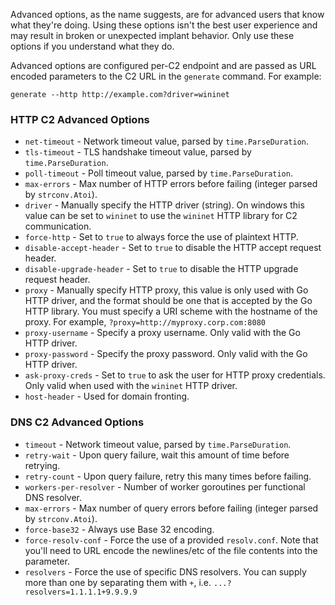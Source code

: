 Advanced options, as the name suggests, are for advanced users that know what they're doing. Using these options isn't the best user experience and may result in broken or unexpected implant behavior. Only use these options if you understand what they do.

Advanced options are configured per-C2 endpoint and are passed as URL encoded parameters to the C2 URL in the `generate` command. For example:

```
generate --http http://example.com?driver=wininet
```

### HTTP C2 Advanced Options

* `net-timeout` - Network timeout value, parsed by `time.ParseDuration`.
* `tls-timeout` - TLS handshake timeout value, parsed by `time.ParseDuration`.
* `poll-timeout` - Poll timeout value, parsed by `time.ParseDuration`.
* `max-errors` - Max number of HTTP errors before failing (integer parsed by `strconv.Atoi`).
* `driver` - Manually specify the HTTP driver (string). On windows this value can be set to `wininet` to use the `wininet` HTTP library for C2 communication.
* `force-http` - Set to `true` to always force the use of plaintext HTTP.
* `disable-accept-header` - Set to `true` to disable the HTTP accept request header.
* `disable-upgrade-header` - Set to `true` to disable the HTTP upgrade request header.
* `proxy` - Manually specify HTTP proxy, this value is only used with Go HTTP driver, and the format should be one that is accepted by the Go HTTP library. You must specify a URI scheme with the hostname of the proxy. For example, `?proxy=http://myproxy.corp.com:8080`
* `proxy-username` - Specify a proxy username. Only valid with the Go HTTP driver.
* `proxy-password` - Specify the proxy password. Only valid with the Go HTTP driver.
* `ask-proxy-creds` - Set to `true` to ask the user for HTTP proxy credentials. Only valid when used with the `wininet` HTTP driver.
* `host-header` - Used for domain fronting.

### DNS C2 Advanced Options

* `timeout` - Network timeout value, parsed by `time.ParseDuration`.
* `retry-wait` - Upon query failure, wait this amount of time before retrying.
* `retry-count` - Upon query failure, retry this many times before failing.
* `workers-per-resolver` - Number of worker goroutines per functional DNS resolver.
* `max-errors` - Max number of query errors before failing (integer parsed by `strconv.Atoi`).
* `force-base32` - Always use Base 32 encoding.
* `force-resolv-conf` - Force the use of a provided `resolv.conf`. Note that you'll need to URL encode the newlines/etc of the file contents into the parameter.
* `resolvers` - Force the use of specific DNS resolvers. You can supply more than one by separating them with `+`, i.e. `...?resolvers=1.1.1.1+9.9.9.9`

